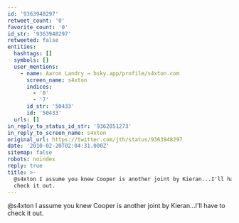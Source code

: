 ```yaml
---
id: '9363948297'
retweet_count: '0'
favorite_count: '0'
id_str: '9363948297'
retweeted: false
entities:
  hashtags: []
  symbols: []
  user_mentions:
    - name: Aaron Landry → bsky.app/profile/s4xton.com
      screen_name: s4xton
      indices:
        - '0'
        - '7'
      id_str: '50433'
      id: '50433'
  urls: []
in_reply_to_status_id_str: '9362851273'
in_reply_to_screen_name: s4xton
original_url: https://twitter.com/jth/status/9363948297
date: '2010-02-20T02:04:31.000Z'
sitemap: false
robots: noindex
reply: true
title: >-
  @s4xton I assume you knew Cooper is another joint by Kieran...I'll have to
  check it out.
---
```


@s4xton I assume you knew Cooper is another joint by Kieran...I'll have to check it out.